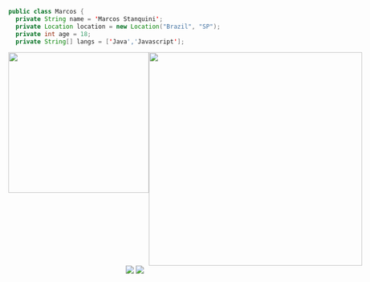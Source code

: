 ```java
public class Marcos {
  private String name = 'Marcos Stanquini';
  private Location location = new Location("Brazil", "SP");
  private int age = 18;
  private String[] langs = ['Java','Javascript'];
```


<div style="display: flex; flex-direction: row; flex: 1" align="center"> 
  <img src="https://github-readme-stats.vercel.app/api/top-langs/?username=MarcosStanquini&layout=compact&theme=dracula&langs_count=8" width="280em"/>
  <img src="https://github-readme-stats.vercel.app/api?username=MarcosStanquini&show_icons=true&theme=dracula"  width="425em"/>
</div>

<div align="center">
  <a href="https://www.instagram.com/stanquini_marcos/"><img src="https://img.shields.io/badge/Instagram-%23E4405F.svg?style=for-the-badge&logo=Instagram&logoColor=white"/></a>
  <a href="https://www.linkedin.com/in/marcos-stanquini-aa81b2222/"><img src="https://img.shields.io/badge/linkedin-%230077B5.svg?style=for-the-badge&logo=linkedin&logoColor=white"/></a>
<div>
